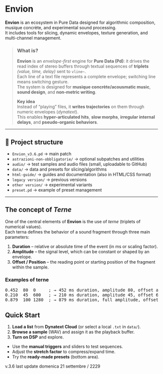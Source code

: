 # Envion

**Envion** is an ecosystem in Pure Data designed for algorithmic composition, musique concrète, and experimental sound processing.  
It includes tools for slicing, dynamic envelopes, texture generation, and multi-channel management.

> ### What is?
> **Envion** is an *envelope-first* engine for **Pure Data (Pd)**: it drives the read index of stereo buffers through textual sequences of **triplets** *(value, time, delay)* sent to `vline~`.  
> Each line of a text file represents a complete envelope; switching line means switching gesture.  
> The system is designed for **musique concrète/acousmatic music**, **sound design**, and **non-metric writing**.  
>  
> **Key idea**  
> Instead of “playing” files, it **writes trajectories** on them through numeric envelopes (*dynatext*).  
> This enables **hyper-articulated hits**, **slow morphs**, **irregular internal delays**, and **pseudo-organic behaviors**.  


---

## 📂 Project structure

- `Envion_v3.6.pd` → main patch  
- `astrazioni-non-obbligatorie/` → optional subpatches and utilities  
- `audio/` → test samples and audio files (small, uploadable to GitHub)  
- `data/` → data and presets for slicing/algorithms  
- `html-guide/` → guides and documentation (also in HTML/CSS format)  
- `legacy version/` → previous versions  
- `other version/` → experimental variants  
- `preset.pd` → example of preset management

---

## The concept of *Terne*

One of the central elements of **Envion** is the use of *terne* (triplets of numerical values).  
Each terna defines the behavior of a sound fragment through three main parameters:

1. **Duration** – relative or absolute time of the event (in ms or scaling factor).  
2. **Amplitude** – the signal level, which can be constant or shaped by an envelope.  
3. **Offset / Position** – the reading point or starting position of the fragment within the sample.

### Examples of terne
<pre>
0.452  80  0     ; → 452 ms duration, amplitude 80, offset at start of sample
0.210  45  600   ; → 210 ms duration, amplitude 45, offset 600 ms into the sample
0.879  100 1280  ; → 879 ms duration, full amplitude, offset 1280 ms
</pre>


## Quick Start

1. **Load a list** from **Dynatext Cloud** (or select a local `.txt` in `data/`).  
2. **Browse a sample** (WAV) and assign it as the playback buffer.  
3. **Turn on DSP** and explore.

- Use the **manual triggers** and sliders to test sequences.  
- Adjust the **stretch factor** to compress/expand time.  
- Try the **ready-made presets** (bottom area).  


v.3.6 last update domenica 21 settembre / 2229
